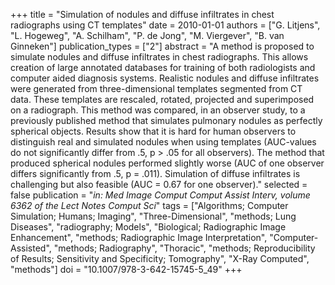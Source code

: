 +++
title = "Simulation of nodules and diffuse infiltrates in chest radiographs using CT templates"
date = 2010-01-01
authors = ["G. Litjens", "L. Hogeweg", "A. Schilham", "P. de Jong", "M. Viergever", "B. van Ginneken"]
publication_types = ["2"]
abstract = "A method is proposed to simulate nodules and diffuse infiltrates in chest radiographs. This allows creation of large annotated databases for training of both radiologists and computer aided diagnosis systems. Realistic nodules and diffuse infiltrates were generated from three-dimensional templates segmented from CT data. These templates are rescaled, rotated, projected and superimposed on a radiograph. This method was compared, in an observer study, to a previously published method that simulates pulmonary nodules as perfectly spherical objects. Results show that it is hard for human observers to distinguish real and simulated nodules when using templates (AUC-values do not significantly differ from .5, p > .05 for all observers). The method that produced spherical nodules performed slightly worse (AUC of one observer differs significantly from .5, p = .011). Simulation of diffuse infiltrates is challenging but also feasible (AUC = 0.67 for one observer)."
selected = false
publication = "*in: Med Image Comput Comput Assist Interv, volume 6362 of the Lect Notes Comput Sci*"
tags = ["Algorithms; Computer Simulation; Humans; Imaging", "Three-Dimensional", "methods; Lung Diseases", "radiography; Models", "Biological; Radiographic Image Enhancement", "methods; Radiographic Image Interpretation", "Computer-Assisted", "methods; Radiography", "Thoracic", "methods; Reproducibility of Results; Sensitivity and Specificity; Tomography", "X-Ray Computed", "methods"]
doi = "10.1007/978-3-642-15745-5_49"
+++

